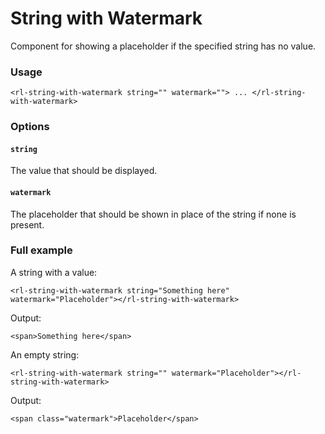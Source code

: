 # String with Watermark
Component for showing a placeholder if the specified string has no value.

### Usage
```
<rl-string-with-watermark string="" watermark=""> ... </rl-string-with-watermark>
```
### Options

#### `string`

The value that should be displayed.

#### `watermark`

The placeholder that should be shown in place of the string if none is present.

### Full example

A string with a value:
```
<rl-string-with-watermark string="Something here" watermark="Placeholder"></rl-string-with-watermark>
```
Output:
```
<span>Something here</span>
```
An empty string:
```
<rl-string-with-watermark string="" watermark="Placeholder"></rl-string-with-watermark>
```
Output:
```
<span class="watermark">Placeholder</span>
```